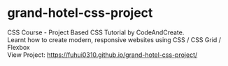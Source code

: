 # grand-hotel-css-project <br />
CSS Course - Project Based CSS Tutorial by CodeAndCreate. <br />
Learnt how to create modern, responsive websites using CSS / CSS Grid / Flexbox <br />
View Project: https://fuhui0310.github.io/grand-hotel-css-project/ 